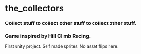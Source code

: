 # the_collectors
### Collect stuff to collect other stuff to collect other stuff.
### Game inspired by Hill Climb Racing. 
First unity project. Self made sprites. No asset flips here.

